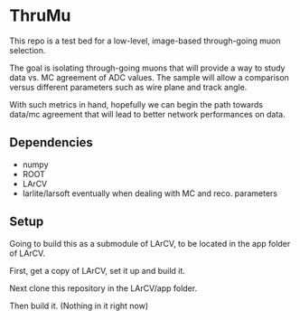 # ThruMu

This repo is a test bed for a low-level, image-based through-going muon selection.

The goal is isolating through-going muons that will provide a way to study data vs. MC agreement of ADC values.  The sample will allow a comparison versus different parameters such as wire plane and track angle.

With such metrics in hand, hopefully we can begin the path towards data/mc agreement that will lead to better network performances on data.

## Dependencies

* numpy
* ROOT
* LArCV
* larlite/larsoft eventually when dealing with MC and reco. parameters


## Setup

Going to build this as a submodule of LArCV, to be located in the app folder of LArCV.

First, get a copy of LArCV, set it up and build it.

Next clone this repository in the LArCV/app folder.

Then build it. (Nothing in it right now)